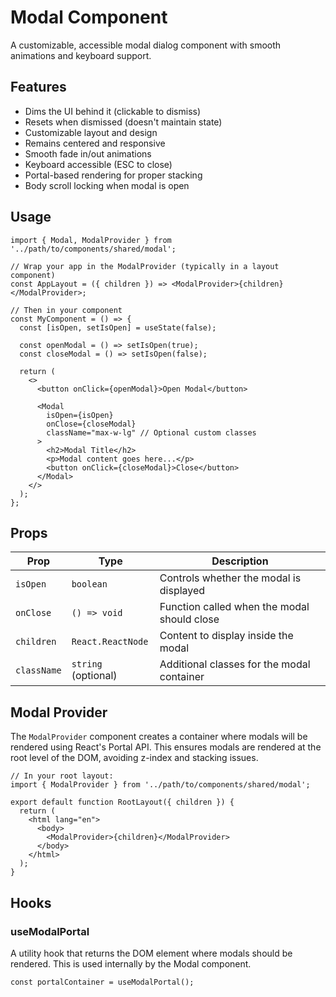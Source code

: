 # Modal Component

A customizable, accessible modal dialog component with smooth animations and keyboard support.

## Features

- Dims the UI behind it (clickable to dismiss)
- Resets when dismissed (doesn't maintain state)
- Customizable layout and design
- Remains centered and responsive
- Smooth fade in/out animations
- Keyboard accessible (ESC to close)
- Portal-based rendering for proper stacking
- Body scroll locking when modal is open

## Usage

```tsx
import { Modal, ModalProvider } from '../path/to/components/shared/modal';

// Wrap your app in the ModalProvider (typically in a layout component)
const AppLayout = ({ children }) => <ModalProvider>{children}</ModalProvider>;

// Then in your component
const MyComponent = () => {
  const [isOpen, setIsOpen] = useState(false);

  const openModal = () => setIsOpen(true);
  const closeModal = () => setIsOpen(false);

  return (
    <>
      <button onClick={openModal}>Open Modal</button>

      <Modal
        isOpen={isOpen}
        onClose={closeModal}
        className="max-w-lg" // Optional custom classes
      >
        <h2>Modal Title</h2>
        <p>Modal content goes here...</p>
        <button onClick={closeModal}>Close</button>
      </Modal>
    </>
  );
};
```

## Props

| Prop        | Type                | Description                                 |
| ----------- | ------------------- | ------------------------------------------- |
| `isOpen`    | `boolean`           | Controls whether the modal is displayed     |
| `onClose`   | `() => void`        | Function called when the modal should close |
| `children`  | `React.ReactNode`   | Content to display inside the modal         |
| `className` | `string` (optional) | Additional classes for the modal container  |

## Modal Provider

The `ModalProvider` component creates a container where modals will be rendered using React's Portal API. This ensures modals are rendered at the root level of the DOM, avoiding z-index and stacking issues.

```tsx
// In your root layout:
import { ModalProvider } from '../path/to/components/shared/modal';

export default function RootLayout({ children }) {
  return (
    <html lang="en">
      <body>
        <ModalProvider>{children}</ModalProvider>
      </body>
    </html>
  );
}
```

## Hooks

### useModalPortal

A utility hook that returns the DOM element where modals should be rendered. This is used internally by the Modal component.

```tsx
const portalContainer = useModalPortal();
```
